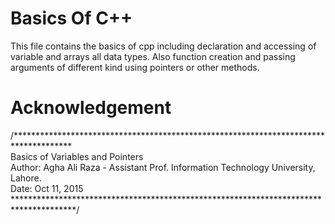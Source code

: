 # Basics Of C++
This file contains the basics of cpp including declaration and accessing of variable and arrays all data types. Also function creation and passing arguments of different kind using pointers or other methods.

# Acknowledgement

/*************************************************************************************<br>
Basics of Variables and Pointers<br>
Author: Agha Ali Raza - Assistant Prof. Information Technology University, Lahore.<br>
Date: Oct 11, 2015<br>
**************************************************************************************/
